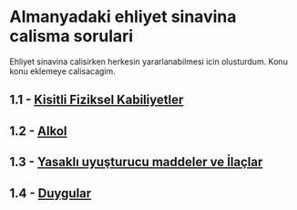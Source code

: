 # Almanyadaki ehliyet sinavina calisma sorulari
Ehliyet sinavina calisirken herkesin yararlanabilmesi icin olusturdum. Konu konu eklemeye calisacagim.

## 1.1 - <a href="https://github.com/ozbakirsahincan/ehliyet_calisma_sorulari/blob/main/Kisitli_Fiziksel_Kabiliyetler.md"> Kisitli Fiziksel Kabiliyetler</a>
## 1.2 - <a href="https://github.com/ozbakirsahincan/ehliyet_calisma_sorulari/blob/main/Alkol.md">Alkol</a>
## 1.3 - <a href="https://github.com/ozbakirsahincan/ehliyet_calisma_sorulari/blob/main/Yasakli_Uyusturucu_Maddeler_ve_Ilaclar.md"> Yasaklı uyuşturucu maddeler ve İlaçlar </a>
## 1.4 - <a href="https://github.com/ozbakirsahincan/ehliyet_calisma_sorulari/blob/main/Duygular.md"> Duygular </a>

